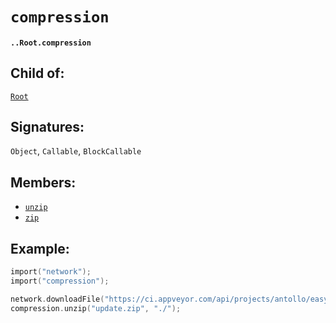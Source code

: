 # `compression`

#### `..Root.compression`

## Child of:

[`Root`](docs..Root.md)

## Signatures:

`Object`, `Callable`, `BlockCallable`

## Members:

- [`unzip`](docs..Root.compression.unzip.md)
- [`zip`](docs..Root.compression.zip.md)

## Example:

```c
import("network");
import("compression");

network.downloadFile("https://ci.appveyor.com/api/projects/antollo/easypt/artifacts/artifacts.zip?branch=master&job=Image%3A%20Visual%20Studio%202017", "update.zip");
compression.unzip("update.zip", "./");
```